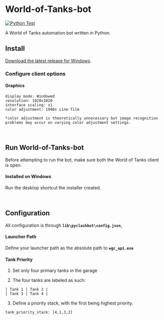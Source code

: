 # World-of-Tanks-bot

[![Python Test](https://github.com/matthewmiglio/Python-World-of-Tanks-bot/actions/workflows/python-tests.yml/badge.svg)](https://github.com/matthewmiglio/Python-World-of-Tanks-bot/actions/workflows/python-tests.yml)

A World of Tanks automation bot written in Python.

## Install

[Download the latest release for Windows](https://github.com/matthewmiglio/Python-World-of-Tanks-bot).

### Configure client options

#### Graphics

    display mode: Windowed
    resolution: 1920x1020
    interface scaling: x1
    color adjustment: 1940s cine film

    *color adjustment is theoretically unnecessary but image recognition problems may occur on varying color adjustment settings.

<br>

## Run World-of-Tanks-bot

Before attempting to run the bot, make sure both the World of Tanks client is open.

#### Installed on Windows

Run the desktop shortcut the installer created.

<br>

## Configuration

All configuration is through **`lib\pyclashbot\config.json`**,

#### Launcher Path

Define your launcher path as the absolute path to **`wgc_api.exe`**

#### Tank Priority

1. Set only four primary tanks in the garage

2. The four tanks are labeled as such:

```
| Tank 1 | Tank 2 |
| Tank 3 | Tank 4 |
```

3. Define a priority stack, with the first being highest priority.

```
tank_priority_stack: [4,1,3,2]
```
